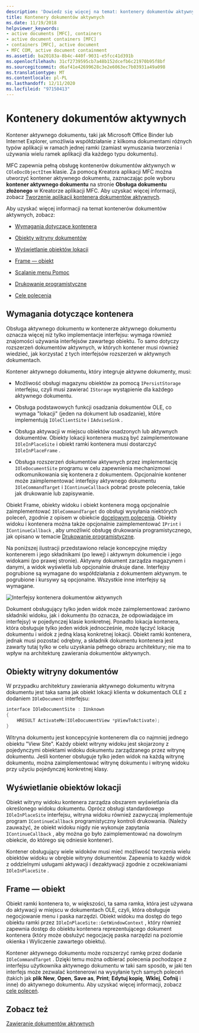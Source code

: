 ```yaml
---
description: 'Dowiedz się więcej na temat: kontenery dokumentów aktywnych'
title: Kontenery dokumentów aktywnych
ms.date: 11/19/2018
helpviewer_keywords:
- active documents [MFC], containers
- active document containers [MFC]
- containers [MFC], active document
- MFC COM, active document containment
ms.assetid: ba20183a-8b4c-440f-9031-e5fcc41d391b
ms.openlocfilehash: 31cf2739595cb7a48b152dcefb6c21970b95f8bf
ms.sourcegitcommit: d6af41e42699628c3e2e6063ec7b03931a49a098
ms.translationtype: MT
ms.contentlocale: pl-PL
ms.lasthandoff: 12/11/2020
ms.locfileid: "97150413"
---
```

# <a name="active-document-containers"></a>Kontenery dokumentów aktywnych

Kontener aktywnego dokumentu, taki jak Microsoft Office Binder lub Internet Explorer, umożliwia współdziałanie z kilkoma dokumentami różnych typów aplikacji w ramach jednej ramki (zamiast wymuszania tworzenia i używania wielu ramek aplikacji dla każdego typu dokumentu).

MFC zapewnia pełną obsługę kontenerów dokumentów aktywnych w `COleDocObjectItem` klasie. Za pomocą Kreatora aplikacji MFC można utworzyć kontener aktywnego dokumentu, zaznaczając pole wyboru **kontener aktywnego dokumentu** na stronie **Obsługa dokumentu złożonego** w Kreatorze aplikacji MFC. Aby uzyskać więcej informacji, zobacz [Tworzenie aplikacji kontenera dokumentów aktywnych](creating-an-active-document-container-application.md).

Aby uzyskać więcej informacji na temat kontenerów dokumentów aktywnych, zobacz:

- [Wymagania dotyczące kontenera](#container_requirements)

- [Obiekty witryny dokumentów](#document_site_objects)

- [Wyświetlanie obiektów lokacji](#view_site_objects)

- [Frame — obiekt](#frame_object)

- [Scalanie menu Pomoc](help-menu-merging.md)

- [Drukowanie programistyczne](programmatic-printing.md)

- [Cele polecenia](message-handling-and-command-targets.md)

## <a name="container-requirements"></a><a name="container_requirements"></a> Wymagania dotyczące kontenera

Obsługa aktywnego dokumentu w kontenerze aktywnego dokumentu oznacza więcej niż tylko implementacje interfejsu: wymaga również znajomości używania interfejsów zawartego obiektu. To samo dotyczy rozszerzeń dokumentów aktywnych, w których kontener musi również wiedzieć, jak korzystać z tych interfejsów rozszerzeń w aktywnych dokumentach.

Kontener aktywnego dokumentu, który integruje aktywne dokumenty, musi:

- Możliwość obsługi magazynu obiektów za pomocą `IPersistStorage` interfejsu, czyli musi zawierać `IStorage` wystąpienie dla każdego aktywnego dokumentu.

- Obsługa podstawowych funkcji osadzania dokumentów OLE, co wymaga "lokacji" (jeden na dokument lub osadzanie), które implementują `IOleClientSite` i `IAdviseSink` .

- Obsługa aktywacji w miejscu obiektów osadzonych lub aktywnych dokumentów. Obiekty lokacji kontenera muszą być zaimplementowane `IOleInPlaceSite` i obiekt ramki kontenera musi dostarczyć `IOleInPlaceFrame` .

- Obsługa rozszerzeń dokumentów aktywnych przez implementację `IOleDocumentSite` programu w celu zapewnienia mechanizmowi odkomunikowania się kontenera z dokumentem. Opcjonalnie kontener może zaimplementować interfejsy aktywnego dokumentu `IOleCommandTarget` i `IContinueCallback` pobrać proste polecenia, takie jak drukowanie lub zapisywanie.

Obiekt Frame, obiekty widoku i obiekt kontenera mogą opcjonalnie zaimplementować `IOleCommandTarget` do obsługi wysyłania niektórych poleceń, zgodnie z opisem w obiekcie [docelowym polecenia](message-handling-and-command-targets.md). Obiekty widoku i kontenera można także opcjonalnie zaimplementować `IPrint` i `IContinueCallback` , aby umożliwić obsługę drukowania programistycznego, jak opisano w temacie [Drukowanie programistyczne](programmatic-printing.md).

Na poniższej ilustracji przedstawiono relacje koncepcyjne między kontenerem i jego składnikami (po lewej) i aktywnym dokumencie i jego widokami (po prawej stronie). Aktywny dokument zarządza magazynem i danymi, a widok wyświetla lub opcjonalnie drukuje dane. Interfejsy pogrubione są wymagane do współdziałania z dokumentem aktywnym. te pogrubione i kursywy są opcjonalne. Wszystkie inne interfejsy są wymagane.

![Interfejsy kontenera dokumentów aktywnych](../mfc/media/vc37gj1.gif "Interfejsy kontenera dokumentów aktywnych")

Dokument obsługujący tylko jeden widok może zaimplementować zarówno składniki widoku, jak i dokumentu (to oznacza, że odpowiadające im interfejsy) w pojedynczej klasie konkretnej. Ponadto lokacja kontenera, która obsługuje tylko jeden widok jednocześnie, może łączyć lokację dokumentu i widok z jedną klasą konkretnej lokacji. Obiekt ramki kontenera, jednak musi pozostać odrębny, a składnik dokumentu kontenera jest zawarty tutaj tylko w celu uzyskania pełnego obrazu architektury; nie ma to wpływ na architekturę zawierania dokumentów aktywnych.

## <a name="document-site-objects"></a><a name="document_site_objects"></a> Obiekty witryny dokumentów

W przypadku architektury zawierania aktywnego dokumentu witryna dokumentu jest taka sama jak obiekt lokacji klienta w dokumentach OLE z dodaniem `IOleDocument` interfejsu:

```cpp
interface IOleDocumentSite : IUnknown
{
    HRESULT ActivateMe(IOleDocumentView *pViewToActivate);
}
```

Witryna dokumentu jest koncepcyjnie kontenerem dla co najmniej jednego obiektu "View Site". Każdy obiekt witryny widoku jest skojarzony z pojedynczymi obiektami widoku dokumentu zarządzanego przez witrynę dokumentu. Jeśli kontener obsługuje tylko jeden widok na każdą witrynę dokumentu, można zaimplementować witrynę dokumentu i witrynę widoku przy użyciu pojedynczej konkretnej klasy.

## <a name="view-site-objects"></a><a name="view_site_objects"></a> Wyświetlanie obiektów lokacji

Obiekt witryny widoku kontenera zarządza obszarem wyświetlania dla określonego widoku dokumentu. Oprócz obsługi standardowego `IOleInPlaceSite` interfejsu, witryna widoku również zazwyczaj implementuje program `IContinueCallback` programistyczny kontroli drukowania. (Należy zauważyć, że obiekt widoku nigdy nie wykonuje zapytania `IContinueCallback` , aby można go było zaimplementować na dowolnym obiekcie, do którego się odniesie kontener).

Kontener obsługujący wiele widoków musi mieć możliwość tworzenia wielu obiektów widoku w obrębie witryny dokumentów. Zapewnia to każdy widok z oddzielnymi usługami aktywacji i dezaktywacji zgodnie z oczekiwaniami `IOleInPlaceSite` .

## <a name="frame-object"></a><a name="frame_object"></a> Frame — obiekt

Obiekt ramki kontenera to, w większości, ta sama ramka, która jest używana do aktywacji w miejscu w dokumentach OLE, czyli, która obsługuje negocjowanie menu i paska narzędzi. Obiekt widoku ma dostęp do tego obiektu ramki przez `IOleInPlaceSite::GetWindowContext` , który również zapewnia dostęp do obiektu kontenera reprezentującego dokument kontenera (który może obsłużyć negocjację paska narzędzi na poziomie okienka i Wyliczenie zawartego obiektu).

Kontener aktywnego dokumentu może rozszerzyć ramkę przez dodanie `IOleCommandTarget` . Dzięki temu można odbierać polecenia pochodzące z interfejsu użytkownika aktywnego dokumentu w taki sam sposób, w jaki ten interfejs może zezwalać kontenerowi na wysyłanie tych samych poleceń (takich jak **plik New**, **Open**, **Save as**, **Print**; **Edytuj kopię**, **Wklej**, **Cofnij** i inne) do aktywnego dokumentu. Aby uzyskać więcej informacji, zobacz [cele poleceń](message-handling-and-command-targets.md).

## <a name="see-also"></a>Zobacz też

[Zawieranie dokumentów aktywnych](active-document-containment.md)
